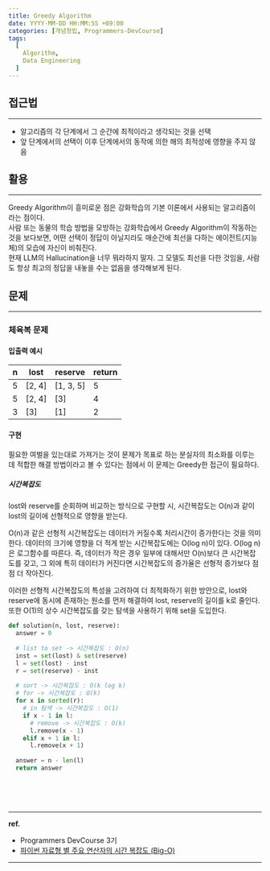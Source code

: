 ```yaml
---
title: Greedy Algorithm
date: YYYY-MM-DD HH:MM:SS +09:00
categories: [개념정립, Programmers-DevCourse]
tags:
  [
    Algorithm,
    Data Engineering
  ]
---
```


## 접근법
---
- 알고리즘의 각 단계에서 그 순간에 최적이라고 생각되는 것을 선택
- 앞 단계에서의 선택이 이후 단계에서의 동작에 의한 해의 최적성에 영향을 주지 않음

## 활용
---
Greedy Algorithm이 흥미로운 점은 강화학습의 기본 이론에서 사용되는 알고리즘이라는 점이다.<br/>
사람 또는 동물의 학습 방법을 모방하는 강화학습에서 Greedy Algorithm이 작동하는 것을 보다보면, 어떤 선택이 정답이 아닐지라도 매순간에 최선을 다하는 에이전트(지능체)의 모습에 자신이 비춰진다.<br/>
현재 LLM의 Hallucination을 너무 뭐라하지 말자. 그 모델도 최선을 다한 것임을, 사람도 항상 최고의 정답을 내놓을 수는 없음을 생각해보게 된다.

## 문제
---
### 체육복 문제

#### 입출력 예시

| n | lost | reserve | return|
| --- | --- | --- | --- |
| 5 | [2, 4] | [1, 3, 5] | 5 |
| 5 | [2, 4] | [3] | 4 |
| 3 | [3] | [1] | 2 |

#### 구현

필요한 여벌을 있는대로 가져가는 것이 문제가 목표로 하는 분실자의 최소화를 이루는 데 적합한 해결 방법이라고 볼 수 있다는 점에서 이 문제는 Greedy한 접근이 필요하다.

##### 시간복잡도

lost와 reserve를 순회하며 비교하는 방식으로 구현할 시, 시간복잡도는 O(n)과 같이 lost의 길이에 선형적으로 영향을 받는다.

O(n)과 같은 선형적 시간복잡도는 데이터가 커질수록 처리시간이 증가한다는 것을 의미한다. 데이터의 크기에 영향을 더 적게 받는 시간복잡도에는 O(log n)이 있다.
O(log n)은 로그함수를 따른다. 즉, 데이터가 작은 경우 일부에 대해서만 O(n)보다 큰 시간복잡도를 갖고, 그 외에 특히 데이터가 커진다면 시간복잡도의 증가율은 선형적 증가보다 점점 더 작아진다.

이러한 선형적 시간복잡도의 특성을 고려하여 더 최적화하기 위한 방안으로, lost와 reserve에 동시에 존재하는 원소를 먼저 해결하여 lost, reserve의 길이를 k로 줄인다. 또한 O(1)의 상수 시간복잡도를 갖는 탐색을 사용하기 위해 set을 도입한다.

```python
def solution(n, lost, reserve):
  answer = 0
  
  # list to set -> 시간복잡도 : O(n)
  inst = set(lost) & set(reserve)
  l = set(lost) - inst
  r = set(reserve) - inst
  
  # sort -> 시간복잡도 : O(k log k)
  # for -> 시간복잡도 : O(k)
  for x in sorted(r):
    # in 탐색 -> 시간복잡도 : O(1)
    if x - 1 in l:
      # remove -> 시간복잡도 : O(k)
      l.remove(x - 1)
    elif x + 1 in l:
      l.remove(x + 1)
  
  answer = n - len(l)
  return answer
```


<br/>
<br/>
<br/>

<hr/>

**ref.**<br/>
- Programmers DevCourse 3기
- [파이썬 자료형 별 주요 연산자의 시간 복잡도 (Big-O)](https://wayhome25.github.io/python/2017/06/14/time-complexity/)

<hr/>